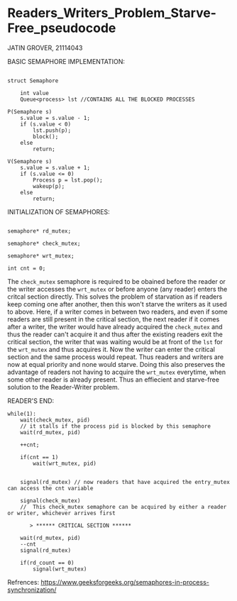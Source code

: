 # Readers_Writers_Problem_Starve-Free_pseudocode

JATIN GROVER, 21114043

BASIC SEMAPHORE IMPLEMENTATION:

```

struct Semaphore 

	int value
	Queue<process> lst //CONTAINS ALL THE BLOCKED PROCESSES

P(Semaphore s)
	s.value = s.value - 1;
	if (s.value < 0) 
		lst.push(p);
		block();
	else
		return;

V(Semaphore s)
	s.value = s.value + 1;
	if (s.value <= 0)
		Process p = lst.pop();
		wakeup(p);
	else
		return;

```

INITIALIZATION OF SEMAPHORES:
```

semaphore* rd_mutex;

semaphore* check_mutex; 

semaphore* wrt_mutex;

int cnt = 0; 

```
The `check_mutex` semaphore is required to be obained before the reader or the writer accesses the `wrt_mutex` or before anyone (any reader) enters the critcal section directly. This solves the problem of starvation as if readers keep coming one after another, then this won't starve the writers as it used to above. Here, if a writer comes in between two readers, and even if some readers are still present in the critical section, the next reader if it comes after a writer, the writer would have already acquired the `check_mutex` and thus the reader can't acquire it and thus after the existing readers exit the critical section, the writer that was waiting would be at front of the `lst` for the `wrt_mutex` and thus acquires it. Now the writer can enter the critical section and the same process would repeat. Thus readers and writers are now at equal priority and none would starve. Doing this also preserves the advantage of readers not having to acquire the `wrt_mutex` everytime, when some other reader is already present. Thus an effiecient and starve-free solution to the Reader-Writer problem.


READER'S END:

```
while(1):
    wait(check_mutex, pid)
    // it stalls if the process pid is blocked by this semaphore
    wait(rd_mutex, pid)

    ++cnt;

    if(cnt == 1)    
        wait(wrt_mutex, pid)
    
        
    signal(rd_mutex) // now readers that have acquired the entry_mutex can access the cnt variable

    signal(check_mutex)
    //  This check_mutex semaphore can be acquired by either a reader or writer, whichever arrives first

       > ****** CRITICAL SECTION ******

    wait(rd_mutex, pid)
    --cnt
    signal(rd_mutex)

    if(rd_count == 0)
        signal(wrt_mutex)

```



Refrences:
https://www.geeksforgeeks.org/semaphores-in-process-synchronization/
